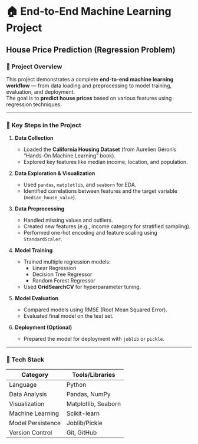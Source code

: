 # 🏠 End-to-End Machine Learning Project  
## House Price Prediction (Regression Problem)

### 📘 Project Overview
This project demonstrates a complete **end-to-end machine learning workflow** — from data loading and preprocessing to model training, evaluation, and deployment.  
The goal is to **predict house prices** based on various features using regression techniques.

---

### 🚀 Key Steps in the Project
1. **Data Collection**
   - Loaded the **California Housing Dataset** (from Aurelien Géron’s “Hands-On Machine Learning” book).
   - Explored key features like median income, location, and population.

2. **Data Exploration & Visualization**
   - Used `pandas`, `matplotlib`, and `seaborn` for EDA.
   - Identified correlations between features and the target variable (`median_house_value`).

3. **Data Preprocessing**
   - Handled missing values and outliers.
   - Created new features (e.g., income category for stratified sampling).
   - Performed one-hot encoding and feature scaling using `StandardScaler`.

4. **Model Training**
   - Trained multiple regression models:
     - Linear Regression  
     - Decision Tree Regressor  
     - Random Forest Regressor
   - Used **GridSearchCV** for hyperparameter tuning.

5. **Model Evaluation**
   - Compared models using RMSE (Root Mean Squared Error).
   - Evaluated final model on the test set.

6. **Deployment (Optional)**
   - Prepared the model for deployment with `joblib` or `pickle`.

---

### 🧠 Tech Stack
| Category | Tools/Libraries |
|-----------|----------------|
| Language | Python |
| Data Analysis | Pandas, NumPy |
| Visualization | Matplotlib, Seaborn |
| Machine Learning | Scikit-learn |
| Model Persistence | Joblib/Pickle |
| Version Control | Git, GitHub |

